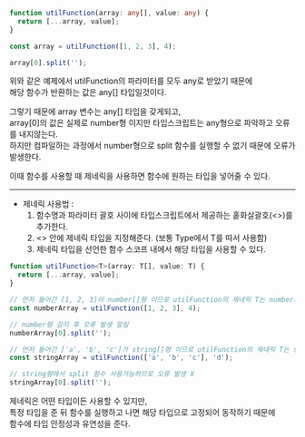 ```typescript
function utilFunction(array: any[], value: any) {
  return [...array, value];
}

const array = utilFunction([1, 2, 3], 4);

array[0].split('');
```

위와 같은 예제에서 utilFunction의 파라미터를 모두 any로 받았기 때문에  
해당 함수가 반환하는 값은 any[] 타입일것이다.

그렇기 때문에 array 변수는 any[] 타입을 갖게되고,  
array[0]의 값은 실제로 number형 이지만 타입스크립트는 any형으로 파악하고 오류를 내지않는다.  
하지만 컴파일하는 과정에서 number형으로 split 함수를 실행할 수 없기 때문에 오류가 발생한다.

이때 함수를 사용할 때 제네릭을 사용하면 함수에 원하는 타입을 넣어줄 수 있다.

<hr />

- 제네릭 사용법 :
  1. 함수명과 파라미터 괄호 사이에 타입스크립트에서 제공하는 홑화살괄호(<>)를 추가한다.
  2. <> 안에 제네릭 타입을 지정해준다. (보통 Type에서 T를 따서 사용함)
  3. 제네릭 타입을 선언한 함수 스코프 내에서 해당 타입을 사용할 수 있다.

```typescript
function utilFunction<T>(array: T[], value: T) {
  return [...array, value];
}

// 먼저 들어간 [1, 2, 3]이 number[]형 이므로 utilFunction의 제네릭 T는 number가 된다.
const numberArray = utilFunction([1, 2, 3], 4);

// number형 감지 후 오류 발생 알림
numberArray[0].split('');

// 먼저 들어간 ['a', 'b', 'c']가 string[]형 이므로 utilFunction의 제네릭 T는 string이 된다.
const stringArray = utilFunction(['a', 'b', 'c'], 'd');

// string형에서 split 함수 사용가능하므로 오류 발생 X
stringArray[0].split('');
```

제네릭은 어떤 타입이든 사용할 수 있지만,  
특정 타입을 준 뒤 함수를 실행하고 나면 해당 타입으로 고정되어 동작하기 때문에  
함수에 타입 안정성과 유연성을 준다.
